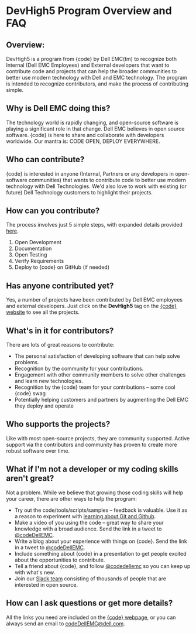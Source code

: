 # DevHigh5 Program Overview and FAQ

Overview:
---------
DevHigh5 is a program from {code} by Dell EMC(tm) to recognize both Internal (Dell EMC Employees) and External developers that want to contribute code and projects that can help the broader communities to better use modern technology with Dell and EMC technology. The program is intended to recognize contributors, and make the process of contributing simple.

Why is Dell EMC doing this?
----------------------
The technology world is rapidly changing, and open-source software is playing a significant role in that change. Dell EMC believes in open source software. {code} is here to share and collaborate with developers worldwide. Our mantra is: CODE OPEN, DEPLOY EVERYWHERE.

Who can contribute?
-------------------
{code} is interested in anyone (Internal, Partners or any developers in open-software communities) that wants to contribute code to better use modern technology with Dell Technologies. We'd also love to work with existing (or future) Dell Technology customers to highlight their projects.

How can you contribute?
-----------------------
The process involves just 5 simple steps, with expanded details provided [here](contribute.md).

1. Open Development
2. Documentation
3. Open Testing
4. Verify Requirements
5. Deploy to {code} on GitHub (if needed)

Has anyone contributed yet?
---------------------------
Yes, a number of projects have been contributed by Dell EMC employees and external developers. Just click on the **DevHigh5** tag on the [{code} website](http://codedellemc.com) to see all the projects.

What's in it for contributors?
------------------------------
There are lots of great reasons to contribute:
- The personal satisfaction of developing software that can help solve problems.
- Recognition by the community for your contributions.
- Engagement with other community members to solve other challenges and learn new technologies.
- Recognition by the {code} team for your contributions – some cool  {code} swag
- Potentially helping customers and partners by augmenting the Dell EMC they deploy and operate

Who supports the projects?
--------------------------
Like with most open-source projects, they are community supported. Active support via the contributors and community has proven to create more robust software over time.

What if I'm not a developer or my coding skills aren't great?
-------------------------------------------------------------
Not a problem. While we believe that growing those coding skills will help your career, there are other ways to help the program:

- Try out the code/tools/scripts/samples – feedback is valuable. Use it as a reason to experiment with [learning about Git and Github](https://try.github.io/levels/1/challenges/1).
- Make a video of you using the code – great way to share your knowledge with a broad audience. Send the link in a tweet to [@codeDellEMC](https://twitter.com/codeDellEMC).
- Write a blog about your experience with things on {code}. Send the link in a tweet to [@codeDellEMC](https://twitter.com/codeDellEMC).
- Include something about {code} in a presentation to get people excited about the opportunities to contribute.
- Tell a friend about {code}, and follow [@codedellemc](https://twitter.com/codedellemc) so you can keep up with what's new.
- Join our [Slack team](http://codedellemc.com/community) consisting of thousands of people that are interested in open source.

How can I ask questions or get more details?
--------------------------------------------
All the links you need are included on the [{code} webpage](https://codedellemc.com), or you can always send an email to codeDellEMC@dell.com.
